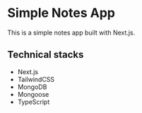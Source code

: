# Simple Notes App

This is a simple notes app built with Next.js.

## Technical stacks

- Next.js
- TailwindCSS
- MongoDB
- Mongoose
- TypeScript
